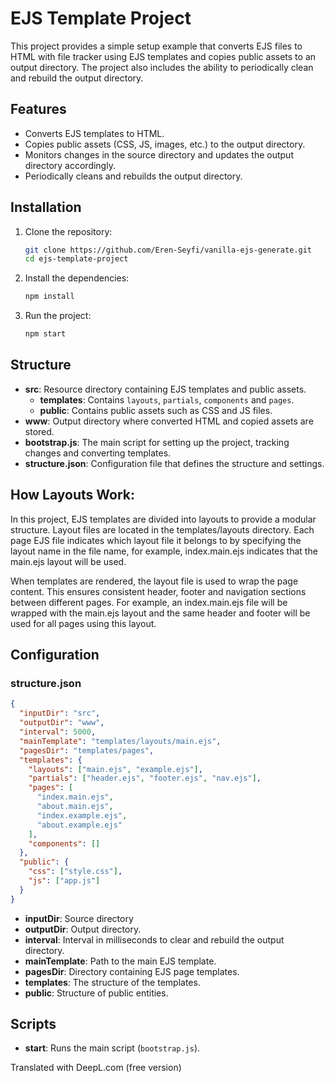 # EJS Template Project

This project provides a simple setup example that converts EJS files to HTML with file tracker using EJS templates and copies public assets to an output directory. The project also includes the ability to periodically clean and rebuild the output directory.

## Features

- Converts EJS templates to HTML.
- Copies public assets (CSS, JS, images, etc.) to the output directory.
- Monitors changes in the source directory and updates the output directory accordingly.
- Periodically cleans and rebuilds the output directory.

## Installation

1. Clone the repository:

   ```bash
   git clone https://github.com/Eren-Seyfi/vanilla-ejs-generate.git
   cd ejs-template-project
   ```

2. Install the dependencies:

   ```bash
   npm install
   ```

3. Run the project:

   ```bash
   npm start
   ```

## Structure

- **src**: Resource directory containing EJS templates and public assets.
  - **templates**: Contains `layouts`, `partials`, `components` and `pages`.
  - **public**: Contains public assets such as CSS and JS files.
- **www**: Output directory where converted HTML and copied assets are stored.
- **bootstrap.js**: The main script for setting up the project, tracking changes and converting templates.
- **structure.json**: Configuration file that defines the structure and settings.

## How Layouts Work:

In this project, EJS templates are divided into layouts to provide a modular structure. Layout files are located in the templates/layouts directory. Each page EJS file indicates which layout file it belongs to by specifying the layout name in the file name, for example, index.main.ejs indicates that the main.ejs layout will be used.

When templates are rendered, the layout file is used to wrap the page content. This ensures consistent header, footer and navigation sections between different pages. For example, an index.main.ejs file will be wrapped with the main.ejs layout and the same header and footer will be used for all pages using this layout.

## Configuration

### structure.json

```json
{
  "inputDir": "src",
  "outputDir": "www",
  "interval": 5000,
  "mainTemplate": "templates/layouts/main.ejs",
  "pagesDir": "templates/pages",
  "templates": {
    "layouts": ["main.ejs", "example.ejs"],
    "partials": ["header.ejs", "footer.ejs", "nav.ejs"],
    "pages": [
      "index.main.ejs",
      "about.main.ejs",
      "index.example.ejs",
      "about.example.ejs"
    ],
    "components": []
  },
  "public": {
    "css": ["style.css"],
    "js": ["app.js"]
  }
}
```

- **inputDir**: Source directory
- **outputDir**: Output directory.
- **interval**: Interval in milliseconds to clear and rebuild the output directory.
- **mainTemplate**: Path to the main EJS template.
- **pagesDir**: Directory containing EJS page templates.
- **templates**: The structure of the templates.
- **public**: Structure of public entities.

## Scripts

- **start**: Runs the main script (`bootstrap.js`).

Translated with DeepL.com (free version)